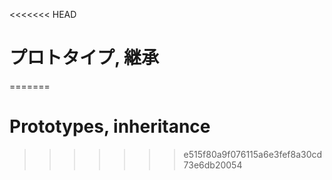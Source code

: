 <<<<<<< HEAD
# プロトタイプ, 継承
=======
# Prototypes, inheritance
>>>>>>> e515f80a9f076115a6e3fef8a30cd73e6db20054
